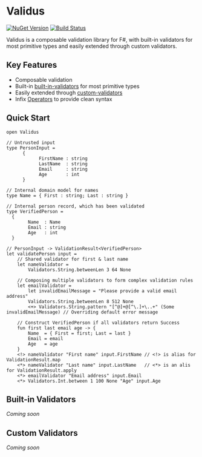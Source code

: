 # Validus

[![NuGet Version](https://img.shields.io/nuget/v/Validus.svg)](https://www.nuget.org/packages/Validus)
[![Build Status](https://travis-ci.org/pimbrouwers/Validus.svg?branch=master)](https://travis-ci.org/pimbrouwers/Validus)

Validus is a composable validation library for F#, with built-in validators for most primitive types and easily extended through custom validators.

## Key Features

- Composable validation
- Built-in [built-in-validators](#validators) for most primitive types
- Easily extended through [custom-validators](#custom-validators)
- Infix [Operators](#operators) to provide clean syntax

## Quick Start

```f#
open Validus 

// Untrusted input
type PersonInput = 
      {
            FirstName : string
            LastName  : string
            Email     : string
            Age       : int
      }

// Internal domain model for names
type Name = { First : string; Last : string }

// Internal person record, which has been validated
type VerifiedPerson = 
  {
        Name  : Name
        Email : string
        Age   : int
  }

// PersonInput -> ValidationResult<VerifiedPerson>
let validatePerson input = 
    // Shared validator for first & last name
    let nameValidator = 
        Validators.String.betweenLen 3 64 None 

    // Composing multiple validators to form complex validation rules    
    let emailValidator = 
        let invalidEmailMessage = "Please provide a valid email address"
        Validators.String.betweenLen 8 512 None 
        <+> Validators.String.pattern "[^@]+@[^\.]+\..+" (Some invalidEmailMessage) // Overriding default error message

    // Construct VerifiedPerson if all validators return Success
    fun first last email age -> {
        Name  = { First = first; Last = last }
        Email = email
        Age   = age
    }   
    <!> nameValidator "First name" input.FirstName // <!> is alias for ValidationResult.map
    <*> nameValidator "Last name" input.LastName   // <*> is an alis for ValidationResult.apply
    <*> emailValidator "Email address" input.Email
    <*> Validators.Int.between 1 100 None "Age" input.Age
```

## Built-in Validators

_Coming soon_

## Custom Validators

_Coming soon_